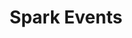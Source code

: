 ---
layout: events
title: Spark Events
sections:
  filters:
    - title: 3D Printing Classes
      filter: 3d
    - title: Raspberry Pi Classes
      filter: rpi
    - title: SBIR Round Table
      filter: sbir
    - title: Colliders
      filter: collider
    - title: Demo Days
      filter: demo-day
    - title: Pitch Days
      filter: pitch-day
  events:
    - title: Travis Phoenix Spark Tech Day
      date: 21 May
      time: 0800-1600
      description: >
        The Gonge Innovation Center is hosting a Tech Day! Come see our new space, 
        enjoy some free food, and watch some cool tech demos.
      image: /events/img/spark-logo-card.jpg
      button: Register
      link: "https://www.eventbrite.com/e/travis-phoenix-spark-tech-day-tickets-152567195589?aff=website"
      filter: sbir demo-day pitch-day
    - title: 3D Printing Class
      date: 10-11 May
      time: 0800-1700
      description: >
        Sign up today to learn how to 3D print tools for your 
        squadron at the Phoenix Spark Lab!
      image: /manufacturing/images/printing.jpg
      button: Register
      link: "https://www.eventbrite.com/e/phoenix-spark-additive-manufacturing-101-tickets-152176005529?aff=website"
      filter: 3d
    - title: 3D Printing Class
      date: 17-18 May
      time: 0800-1700
      description: >
        Sign up today to learn how to 3D print tools for your 
        squadron at the Phoenix Spark Lab!
      image: /manufacturing/images/printing.jpg
      button: Register
      link: "https://www.eventbrite.com/e/phoenix-spark-additive-manufacturing-101-registration-152599456081?aff=website"
      filter: 3d
    - title: 3D Printing Class
      date: 14-15 June
      time: 0800-1700
      description: >
        Sign up today to learn how to 3D print tools for your 
        squadron at the Phoenix Spark Lab!
      image: /manufacturing/images/printing.jpg
      button: Register
      link: "https://www.eventbrite.com/e/phoenix-spark-additive-manufacturing-101-registration-152600234409?aff=website"
      filter: 3d
---